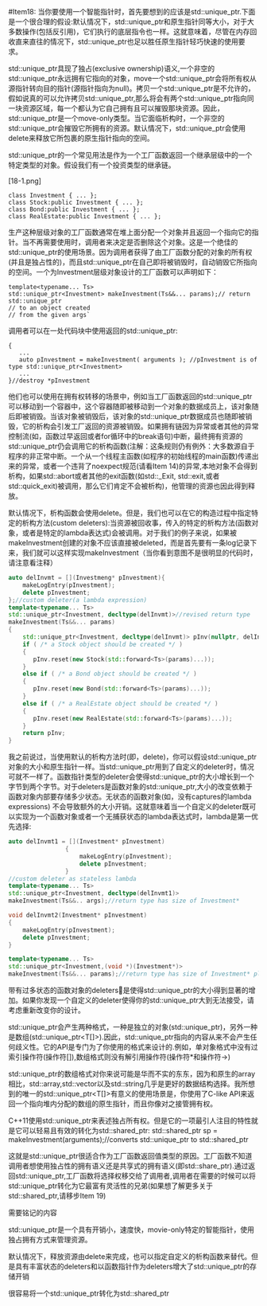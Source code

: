 #Item18:
当你要使用一个智能指针时，首先要想到的应该是std::unique_ptr.下面是一个很合理的假设:默认情况下，std::unique_ptr和原生指针同等大小，对于大多数操作(包括反引用)，它们执行的底层指令也一样。这就意味着，尽管在内存回收直来直往的情况下，std::unique_ptr也足以胜任原生指针轻巧快速的使用要求。

std::unique_ptr具现了独占(exclusive ownership)语义,一个非空的std::unique_ptr永远拥有它指向的对象，move一个std::unique_ptr会将所有权从源指针转向目的指针(源指针指向为null)。拷贝一个std::unique_ptr是不允许的，假如说真的可以允许拷贝std::unique_ptr,那么将会有两个std::unique_ptr指向同一块资源区域，每一个都认为它自己拥有且可以摧毁那块资源。因此，std::unique_ptr是一个move-only类型。当它面临析构时，一个非空的std::unique_ptr会摧毁它所拥有的资源。默认情况下，std::unique_ptr会使用delete来释放它所包裹的原生指针指向的空间。

std::unique_ptr的一个常见用法是作为一个工厂函数返回一个继承层级中的一个特定类型的对象。假设我们有一个投资类型的继承链。

[18-1.png]

	class Investment { ... };    
    class Stock:public Investment { ... };
    class Bond:public Investment { ... };
    class RealEstate:public Investment { ... };
 

生产这种层级对象的工厂函数通常在堆上面分配一个对象并且返回一个指向它的指针。当不再需要使用时，调用者来决定是否删除这个对象。这是一个绝佳的std::unique_ptr的使用场景。因为调用者获得了由工厂函数分配的对象的所有权(并且是独占性的)，而且std::unique_ptr在自己即将被销毁时，自动销毁它所指向的空间。一个为Investment层级对象设计的工厂函数可以声明如下：

    template<typename... Ts> 
    std::unique_ptr<Investment> makeInvestment(Ts&&... params);// return std::unique_ptr
    // to an object created
    // from the given args`

调用者可以在一处代码块中使用返回的std::unique_ptr:

    {
	   ...
	   auto pInvestment = makeInvestment( arguments ); //pInvestment is of type std::unique_ptr<Investment>
	   ...
    }//destroy *pInvestment

他们也可以使用在拥有权转移的场景中，例如当工厂函数返回的std::unique_ptr可以移动到一个容器中，这个容器随即被移动到一个对象的数据成员上，该对象随后即被销毁。当该对象被销毁后，该对象的std::unique_ptr数据成员也随即被销毁，它的析构会引发工厂返回的资源被销毁。如果拥有链因为异常或者其他的异常控制流(如，函数过早返回或者for循环中的break语句)中断，最终拥有资源的std::unique_ptr仍会调用它的析构函数(注解：这条规则仍有例外：大多数源自于程序的非正常中断。一个从一个线程主函数(如程序的初始线程的main函数)传递出来的异常，或者一个违背了noexpect规范(请看Item 14)的异常,本地对象不会得到析构，如果std::abort或者其他的exit函数(如std::_Exit, std::exit,或者std::quick_exit)被调用，那么它们肯定不会被析构)，他管理的资源也因此得到释放。

默认情况下，析构函数会使用delete。但是，我们也可以在它的构造过程中指定特定的析构方法(custom deleters):当资源被回收事，传入的特定的析构方法(函数对象，或者是特定的lambda表达式)会被调用。对于我们的例子来说，如果被makeInvestment创建的对象不应该直接被deleted，而是首先要有一条log记录下来，我们就可以这样实现makeInvestment（当你看到意图不是很明显的代码时，请注意看注释）

```cpp
auto delInvmt = [](Investmeng* pInvestment){
	makeLogEntry(pInvestment);
	delete pInvestment;
};//custom deleter(a lambda expression)
template<typename... Ts>
std::unique_ptr<Investment, decltype(delInvmt)>//revised return type
makeInvestment(Ts&&... params)
{
	std::unique_ptr<Investment, decltype(delInvmt)> pInv(nullptr, delInvmt);//ptr to be returned
	if ( /* a Stock object should be created */ )
	{
       pInv.reset(new Stock(std::forward<Ts>(params)...));
    }
    else if ( /* a Bond object should be created */ )
    {
       pInv.reset(new Bond(std::forward<Ts>(params)...));
    }
    else if ( /* a RealEstate object should be created */ )
    {
       pInv.reset(new RealEstate(std::forward<Ts>(params)...));
    }
    return pInv;
}
```
我之前说过，当使用默认的析构方法时(即，delete)，你可以假设std::unique_ptr对象的大小和原生指针一样。当std::unique_ptr用到了自定义的deleter时，情况可就不一样了。函数指针类型的deleter会使得std::unique_ptr的大小增长到一个字节到两个字节。对于deleters是函数对象的std::unique_ptr,大小的改变依赖于函数对象内部要存储多少状态。无状态的函数对象(如，没有captures的lambda expressions) 不会导致额外的大小开销。这就意味着当一个自定义的deleter既可以实现为一个函数对象或者一个无捕获状态的lambda表达式时，lambda是第一优先选择:

```cpp
auto delInvmt1 = [](Investment* pInvestment)
				{	
					makeLogEntry(pInvestment);
					delete pInvestment;
				}
//custom deleter as stateless lambda
template<typename... Ts>
std::unique_ptr<Investment, decltype(delInvmt1)>
makeInvestment(Ts&&.. args);//return type has size of Investment*

void delInvmt2(Investment* pInvestment)
{
	makeLogEntry(pInvestment);
	delete pInvestment;
}

template<typename... Ts>
std::unique_ptr<Investment,(void *)(Investment*)>
makeInvestment(Ts&&... params);//return type has size of Investment* plus at least size of function pointer!
```
带有过多状态的函数对象的deleters是使得std::unique_ptr的大小得到显著的增加。如果你发现一个自定义的deleter使得你的std::unique_ptr大到无法接受，请考虑重新改变你的设计。

std::unique_ptr会产生两种格式，一种是独立的对象(std::unique_ptr<T>)，另外一种是数组(std::unique_ptr<T[]>).因此，std::unique_ptr指向的内容从来不会产生任何歧义性。它的API是专门为了你使用的格式来设计的.例如，单对象格式中没有过索引操作符(操作符[]),数组格式则没有解引用操作符(操作符*和操作符->)

std::unique_ptr的数组格式对你来说可能是华而不实的东东，因为和原生的array相比，std::array,std::vector以及std::string几乎是更好的数据结构选择。我所想到的唯一的std::unique_ptr<T[]>有意义的使用场景是，你使用了C-like API来返回一个指向堆内分配的数组的原生指针，而且你像对之接管拥有权。

C++11使用std::unique_ptr来表述独占所有权。但是它的一项最引人注目的特性就是它可以轻易且有效的转化为std::shared_ptr:
std::shared_ptr<Investment> sp = makeInvestment(arguments);//converts std::unique_ptr to std::shared_ptr

这就是std::unique_ptr很适合作为工厂函数返回值类型的原因。工厂函数不知道调用者想使用独占性的拥有语义还是共享式的拥有语义(即std::share_ptr).通过返回std::unique_ptr,工厂函数将选择权移交给了调用者,调用者在需要的时候可以将std::unique_ptr转化为它最富有灵活性的兄弟(如果想了解更多关于std::shared_ptr,请移步Item 19)

需要铭记的内容

std::unique_ptr是一个具有开销小，速度快，movie-only特定的智能指针，使用独占拥有方式来管理资源。

默认情况下，释放资源由delete来完成，也可以指定自定义的析构函数来替代。但是具有丰富状态的deleters和以函数指针作为deleters增大了std::unique_ptr的存储开销

很容易将一个std::unique_ptr转化为std::shared_ptr



